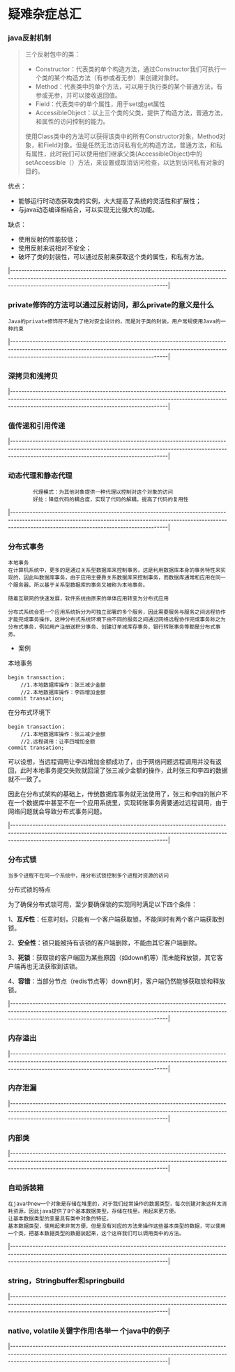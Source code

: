 # 疑难杂症总汇

### java反射机制

>三个反射包中的类：
>
>- Constructor：代表类的单个构造方法，通过Constructor我们可执行一个类的某个构造方法（有参或者无参）来创建对象时。
>- Method：代表类中的单个方法，可以用于执行类的某个普通方法，有参或无参，并可以接收返回值。
>- Field：代表类中的单个属性，用于set或get属性
>- AccessibleObject：以上三个类的父类，提供了构造方法，普通方法，和属性的访问控制的能力。
>
>使用Class类中的方法可以获得该类中的所有Constructor对象，Method对象，和Field对象。但是任然无法访问私有化的构造方法，普通方法，和私有属性，此时我们可以使用他们继承父类(AccessibleObject)中的setAccessible（）方法，来设置或取消访问检查，以达到访问私有对象的目的。

优点：

- 能够运行时动态获取类的实例，大大提高了系统的灵活性和扩展性；
- 与java动态编译相结合，可以实现无比强大的功能。

缺点：

- 使用反射的性能较低；
- 使用反射来说相对不安全；
- 破坏了类的封装性，可以通过反射来获取这个类的属性，和私有方法。

|--------------------------------------------------------------------------------------------------------------------------------------------------------------------------------------------------------------------|

### private修饰的方法可以通过反射访问，那么private的意义是什么

```apl
Java的private修饰符不是为了绝对安全设计的，而是对于类的封装，用户常规使用Java的一种约束
```

|--------------------------------------------------------------------------------------------------------------------------------------------------------------------------------------------------------------------|



### 深拷贝和浅拷贝

|--------------------------------------------------------------------------------------------------------------------------------------------------------------------------------------------------------------------|

### 值传递和引用传递

|--------------------------------------------------------------------------------------------------------------------------------------------------------------------------------------------------------------------|

### 动态代理和静态代理

```apl
		代理模式：为其他对象提供一种代理以控制对这个对象的访问
		好处：降低代码的耦合度，实现了代码的解耦，提高了代码的复用性
```

|--------------------------------------------------------------------------------------------------------------------------------------------------------------------------------------------------------------------|

### 分布式事务

```apl
本地事务
在计算机系统中，更多的是通过关系型数据库来控制事务，这是利用数据库本身的事务特性来实现的，因此叫数据库事务，由于应用主要靠关系数据库来控制事务，而数据库通常和应用在同一个服务器，所以基于关系型数据库的事务又被称为本地事务。

随着互联网的快速发展，软件系统由原来的单体应用转变为分布式应用

分布式系统会把一个应用系统拆分为可独立部署的多个服务，因此需要服务与服务之间远程协作才能完成事务操作，这种分布式系统环境下由不同的服务之间通过网络远程协作完成事务称之为分布式事务，例如用户注册送积分事务、创建订单减库存事务，银行转账事务等都是分布式事务。
```

* 案例

本地事务

```apl
begin transaction；
    //1.本地数据库操作：张三减少金额
    //2.本地数据库操作：李四增加金额
commit transation;
```

 在分布式环境下

```apl
begin transaction；
    //1.本地数据库操作：张三减少金额
    //2.远程调用：让李四增加金额
commit transation;
```

 可以设想，当远程调用让李四增加金额成功了，由于网络问题远程调用并没有返回，此时本地事务提交失败就回滚了张三减少金额的操作，此时张三和李四的数据就不一致了。

 因此在分布式架构的基础上，传统数据库事务就无法使用了，张三和李四的账户不在一个数据库中甚至不在一个应用系统里，实现转账事务需要通过远程调用，由于网络问题就会导致分布式事务问题。

|--------------------------------------------------------------------------------------------------------------------------------------------------------------------------------------------------------------------|

### 分布式锁

```
当多个进程不在同一个系统中，用分布式锁控制多个进程对资源的访问
```

分布式锁的特点

为了确保分布式锁可用，至少要确保锁的实现同时满足以下四个条件：

1、**互斥性**：任意时刻，只能有一个客户端获取锁，不能同时有两个客户端获取到锁。

2、**安全性**：锁只能被持有该锁的客户端删除，不能由其它客户端删除。

3、**死锁**：获取锁的客户端因为某些原因（如down机等）而未能释放锁，其它客户端再也无法获取到该锁。

4、**容错**：当部分节点（redis节点等）down机时，客户端仍然能够获取锁和释放锁。

|--------------------------------------------------------------------------------------------------------------------------------------------------------------------------------------------------------------------|

### 内存溢出



|--------------------------------------------------------------------------------------------------------------------------------------------------------------------------------------------------------------------|

### 内存泄漏

|--------------------------------------------------------------------------------------------------------------------------------------------------------------------------------------------------------------------|

### 内部类

|--------------------------------------------------------------------------------------------------------------------------------------------------------------------------------------------------------------------|

### 自动拆装箱

```apl
在java中new一个对象是存储在堆里的，对于我们经常操作的数据类型，每次创建对象这样太消耗资源，因此java提供了8个基本数据类型，存储在栈里。用起来更方便。
让基本数据类型的变量具有类中对象的特征。
基本数据类型，使用起来非常方便，但是没有对应的方法来操作这些基本类型的数据，可以使用一个类，把基本数据类型的数据装起来，这个这样我们可以调用类中的方法。
```

|--------------------------------------------------------------------------------------------------------------------------------------------------------------------------------------------------------------------|

### string，Stringbuffer和springbuild

|--------------------------------------------------------------------------------------------------------------------------------------------------------------------------------------------------------------------|

### native, volatile关键字作用!各举一 个java中的例子

|--------------------------------------------------------------------------------------------------------------------------------------------------------------------------------------------------------------------|

